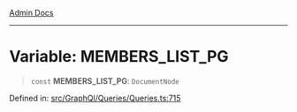 [Admin Docs](/)

***

# Variable: MEMBERS\_LIST\_PG

> `const` **MEMBERS\_LIST\_PG**: `DocumentNode`

Defined in: [src/GraphQl/Queries/Queries.ts:715](https://github.com/PalisadoesFoundation/talawa-admin/blob/main/src/GraphQl/Queries/Queries.ts#L715)

